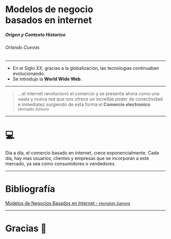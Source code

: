 <!-- $theme: default -->

Modelos de negocio </br>basados en internet
===

##### Origen y Contexto Historico

###### Orlando Cuevas

---


- En el Siglo _XX_, gracias a la globalizacion, las tecnologias continuaban evolucionando.
- Se introdujo la __World Wide Web__.

---

>...el internet revolucionó el comercio y se presenta ahora como una vasta y nueva red que nos ofrece un increible poder de conectividad e inmediatez surgiendo de esta forma el __Comercio electronico__
> <small>_Hernaldo Samora_</small>

---

:computer:
===

Día a día, el comercio basado en internet, crece exponencialmente.
Cada día, hay mas usuarios, clientes y empresas que se incorporan a este mercado, ya sea como consumidores o vendedores.

---

Bibliografía
===

[Modelos de Negocios Basados en Internet - <small>_Hernaldo Samora_</small> ](http://www.youblisher.com/p/509803-MODELOS-DE-NEGOCIOS-BASADOS-EN-INTERNET/)

---


# Gracias :beer: